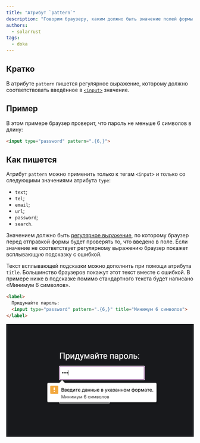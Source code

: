 ```yaml
---
title: "Атрибут `pattern`"
description: "Говорим браузеру, каким должно быть значение полей формы."
authors:
  - solarrust
tags:
  - doka
---
```


## Кратко

В атрибуте `pattern` пишется регулярное выражение, которому должно соответствовать введённое в [`<input>`](/html/input/) значение.

## Пример

В этом примере браузер проверит, что пароль не меньше 6 символов в длину:

```html
<input type="password" pattern=".{6,}">
```

## Как пишется

Атрибут `pattern` можно применить только к тегам `<input>` и только со следующими значениями атрибута `type`:

- `text`;
- `tel`;
- `email`;
- `url`;
- `password`;
- `search`.

Значением должно быть [регулярное выражение](https://developer.mozilla.org/ru/docs/Web/JavaScript/Guide/Regular_Expressions), по которому браузер перед отправкой формы будет проверять то, что введено в поле. Если значение не соответствует регулярному выражению браузер покажет всплывающую подсказку с ошибкой.

Текст всплывающей подсказки можно дополнить при помощи атрибута `title`. Большинство браузеров покажут этот текст вместе с ошибкой. В примере ниже в подсказке помимо стандартного текста будет написано «Минимум 6 символов».

```html
<label>
  Придумайте пароль:
  <input type="password" pattern=".{6,}" title="Минимум 6 символов">
</label>
```

![Всплывающая подсказка в Google Chrome](images/chrome_tooltip.png)
